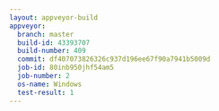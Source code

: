 ```yaml
---
layout: appveyor-build
appveyor:
  branch: master
  build-id: 43393707
  build-number: 409
  commit: df407073826326c937d196ee67f90a7941b5009d
  job-id: 80inb950jhf54am5
  job-number: 2
  os-name: Windows
  test-result: 1
---
```

